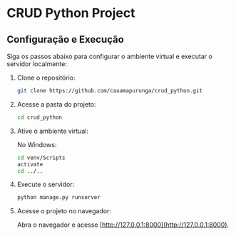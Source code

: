 # CRUD Python Project

## Configuração e Execução

Siga os passos abaixo para configurar o ambiente virtual e executar o servidor localmente:

1. Clone o repositório:

   ```bash
   git clone https://github.com/cauamapurunga/crud_python.git
   ```

2. Acesse a pasta do projeto:

   ```bash
   cd crud_python
   ```

3. Ative o ambiente virtual:

   No Windows:
   ```bash
   cd venv/Scripts
   activate
   cd ../..
   ```

4. Execute o servidor:

   ```bash
   python manage.py runserver
   ```

5. Acesse o projeto no navegador:

   Abra o navegador e acesse [http://127.0.0.1:8000](http://127.0.0.1:8000).
